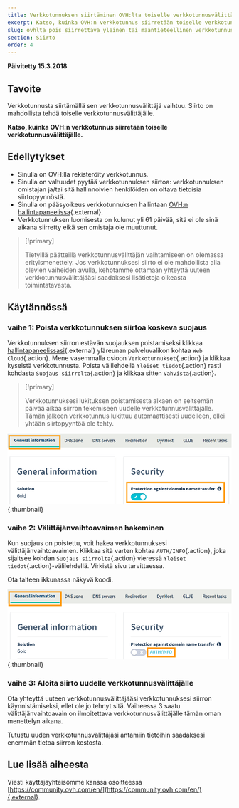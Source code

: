 ```yaml
---
title: Verkkotunnuksen siirtäminen OVH:lta toiselle verkkotunnusvälittäjälle
excerpt: Katso, kuinka OVH:n verkkotunnus siirretään toiselle verkkotunnusvälittäjälle
slug: ovhlta_pois_siirrettava_yleinen_tai_maantieteellinen_verkkotunnus
section: Siirto
order: 4
---
```


**Päivitetty 15.3.2018**

## Tavoite

Verkkotunnusta siirtämällä sen verkkotunnusvälittäjä vaihtuu. Siirto on mahdollista tehdä toiselle verkkotunnusvälittäjälle.

**Katso, kuinka OVH:n verkkotunnus siirretään toiselle verkkotunnusvälittäjälle.**

## Edellytykset
- Sinulla on OVH:lla rekisteröity verkkotunnus.
- Sinulla on valtuudet pyytää verkkotunnuksen siirtoa: verkkotunnuksen omistajan ja/tai sitä hallinnoivien henkilöiden on oltava tietoisia siirtopyynnöstä.
- Sinulla on pääsyoikeus verkkotunnuksen hallintaan [OVH:n hallintapaneelissa](https://www.ovh.com/auth/?action=gotomanager){.external}.
- Verkkotunnuksen luomisesta on kulunut yli 61 päivää, sitä ei ole sinä aikana siirretty eikä sen omistaja ole muuttunut.

> [!primary]
>
> Tietyillä päätteillä verkkotunnusvälittäjän vaihtamiseen on olemassa erityismenettely. Jos verkkotunnuksesi siirto ei ole mahdollista alla olevien vaiheiden avulla, kehotamme ottamaan yhteyttä uuteen verkkotunnusvälittäjääsi saadaksesi lisätietoja oikeasta toimintatavasta.
>

## Käytännössä

### vaihe 1: Poista verkkotunnuksen siirtoa koskeva suojaus

Verkkotunnuksen siirron estävän suojauksen poistamiseksi klikkaa [hallintapaneelissasi](https://www.ovh.com/auth/?action=gotomanager){.external} yläreunan palveluvalikon kohtaa `Web Cloud`{.action}. Mene vasemmalla osioon `Verkkotunnukset`{.action} ja klikkaa kyseistä verkkotunnusta. Poista välilehdellä `Yleiset tiedot`{.action} rasti kohdasta `Suojaus siirrolta`{.action} ja klikkaa sitten `Vahvista`{.action}.

> [!primary]
>
> Verkkotunnuksesi lukituksen poistamisesta alkaen on seitsemän päivää aikaa siirron tekemiseen uudelle verkkotunnusvälittäjälle. Tämän jälkeen verkkotunnus lukittuu automaattisesti uudelleen, ellei yhtään siirtopyyntöä ole tehty.
>

![outgoingtransfer](images/outgoing-transfer-step2.png){.thumbnail}

### vaihe 2: Välittäjänvaihtoavaimen hakeminen

Kun suojaus on poistettu, voit hakea verkkotunnuksesi välittäjänvaihtoavaimen. Klikkaa sitä varten kohtaa `AUTH/INFO`{.action}, joka sijaitsee kohdan `Suojaus siirrolta`{.action} vieressä `Yleiset tiedot`{.action}-välilehdellä. Virkistä sivu tarvittaessa.

Ota talteen ikkunassa näkyvä koodi.

![outgoingtransfer](images/outgoing-transfer-step3.png){.thumbnail}

### vaihe 3: Aloita siirto uudelle verkkotunnusvälittäjälle

Ota yhteyttä uuteen verkkotunnusvälittäjääsi verkkotunnuksesi siirron käynnistämiseksi, ellet ole jo tehnyt sitä. Vaiheessa 3 saatu välittäjänvaihtoavain on ilmoitettava verkkotunnusvälittäjälle tämän oman menettelyn aikana.

Tutustu uuden verkkotunnusvälittäjäsi antamiin tietoihin saadaksesi enemmän tietoa siirron kestosta.

## Lue lisää aiheesta

Viesti käyttäjäyhteisömme kanssa osoitteessa [https://community.ovh.com/en/](https://community.ovh.com/en/){.external}.